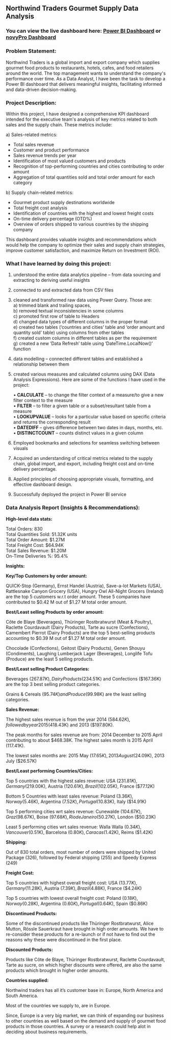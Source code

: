 ## Northwind Traders Gourmet Supply Data Analysis   

### You can view the live dashboard here: [Power BI Dashboard](https://app.powerbi.com/view?r=eyJrIjoiN2ExYWNjZWQtYTkzNC00YjA1LWJkYzMtMDc1ZGFkZWVkNWRlIiwidCI6ImRmODY3OWNkLWE4MGUtNDVkOC05OWFjLWM4M2VkN2ZmOTVhMCJ9) or [novyPro Dashboard](https://www.novypro.com/project/northwind-traders-gourmet-supply-data-analysis-%7C-maven-analytics-data-challenge)

  
### Problem Statement:    

Northwind Traders is a global import and export company which supplies gourmet food products to restaurants, hotels, cafes, and food retailers around the world. The top management wants to understand the company's performance over time. As a Data Analyst, I have been the task to develop a Power BI dashboard that delivers meaningful insights, facilitating informed and data-driven decision-making.

### Project Description:   

Within this project, I have designed a comprehensive KPI dashboard intended for the executive team's analysis of key metrics related to both sales and the supply chain. These metrics include:

a) Sales-related metrics:   

* Total sales revenue  
* Customer and product performance
* Sales revenue trends per year
* Identification of most valued customers and products
* Recognition of top-performing countries and cities contributing to order amount
* Aggregation of total quantities sold and total order amount for each category

b) Supply chain-related metrics:

* Gourmet product supply destinations worldwide
* Total freight cost analysis
* Identification of countries with the highest and lowest freight costs
* On-time delivery percentage (OTD%)
* Overview of orders shipped to various countries by the shipping company
     
  
This dashboard provides valuable insights and recommendations which would help the company to optimize their sales and supply chain strategies, improve customer satisfaction, and maximize Return on Investment (ROI).    

### What I have learned by doing this project:   

1)	understood the entire data analytics pipeline – from data sourcing and extracting to deriving useful insights   
2)	connected to and extracted data from CSV files  
3)	cleaned and transformed raw data using Power Query. Those are:   
    a)	trimmed blank and trailing spaces,   
    b)	removed textual inconsistencies in some columns  
    c)	promoted first row of table to Headers  
    d)	changed data types of different columns in the proper format  
    e)	created two tables (‘countries and cities’ table and ‘order amount and quantity sold’ table) using columns from other tables   
    f)	created custom columns in different tables as per the requirement  
    g)	created a new ‘Data Refresh’ table using ‘DateTime.LocalNow()’ function  
4)	data modelling – connected different tables and established a relationship between them  
5)	created various measures and calculated columns using DAX (Data Analysis Expressions). Here are some of the functions I have used in the project:  

    •	**CALCULATE** – to change the filter context of a measure/to give a new filter context to the measure  
    •	**FILTER** – to filter a given table or a subset/resultant table from a measure  
    •	**LOOKUPVALUE** – looks for a particular value based on specific criteria and returns the corresponding result  
    •	**DATEDIFF** – gives difference between two dates in days, months, etc.  
    •	**DISTINCTCOUNT** – counts distinct values in a given column  

6)	Employed bookmarks and selections for seamless switching between visuals
7)	Acquired an understanding of critical metrics related to the supply chain, global import, and export, including freight cost and on-time delivery percentage.  
8)  Applied principles of choosing appropriate visuals, formatting, and effective dashboard design.
9)  Successfully deployed the project in Power BI service



### Data Analysis Report (Insights & Recommendations):   

**High-level data stats:**   

Total Orders: 830  
Total Quantities Sold: 51.32K units  
Total Order Amount: $1.27M  
Total Freight Cost: $64.94K   
Total Sales Revenue: $1.20M  
On-Time Deliveries %: 95.4%  

**Insights:**  

**Key/Top Customers by order amount:**  

QUICK-Stop (Germany), Ernst Handel (Austria), Save-a-lot Markets (USA), Rattlesnake Canyon Grocery (USA), Hungry Owl All-Night Grocers (Ireland) are the top 5 customers w.r.t order amount. These 5 companies have contributed to $0.42 M out of $1.27 M total order amount.   

**Best/Least selling Products by order amount:**  

Côte de Blaye (Beverages), Thüringer Rostbratwurst (Meat & Poultry), Raclette Courdavault (Dairy Products), Tarte au sucre (Confections), Camembert Pierrot (Dairy Products) are the top 5 best-selling products accounting to $0.39 M out of $1.27 M total order amount.  

Chocolade (Confections), Geitost (Dairy Products), Genen Shouyu (Condiments), Laughing Lumberjack Lager (Beverages), Longlife Tofu (Produce) are the least 5 selling products. 

**Best/Least selling Product Categories:**  

Beverages ($267.87K), Dairy Products ($234.51K) and Confections ($167.36K) are the top 3 best selling product categories.  

Grains & Cereals ($95.74K) and Produce ($99.98K) are the least selling categories.  

**Sales Revenue:**  

The highest sales revenue is from the year 2014 ($584.62K), followed by year 2015 ($418.43K) and 2013 ($197.80K).  

The peak months for sales revenue are from: 2014 December to 2015 April contributing to about $468.38K. The highest sales month is 2015 April (117.41K).  

The lowest sales months are: 2015 May ($17.65K), 2013 August ($24.09K), 2013 July ($26.57K)  

**Best/Least performing Countries/Cities:**  

Top 5 countries with the highest sales revenue: USA ($231.81K), Germany ($219.00K), Austria ($120.61K), Brazil ($102.05K), France ($77.12K)  

Bottom 5 Countries with least sales revenue: Poland ($3.36K), Norway ($5.46K), Argentina ($7.52K), Portugal ($10.83K), Italy ($14.91K)  

Top 5 performing cities wrt sales revenue: Cunewalde ($104.67K), Graz ($98.67K), Boise ($97.68K), Rio de Janeiro ($50.27K), London ($50.23K)  

Least 5 performing cities wrt sales revenue: Walla Walla ($0.34K), Vancouver ($0.51K), Barcelona ($0.80K), Caracas ($1.42K), Reims ($1.42K)  

**Shipping:**  

Out of 830 total orders, most number of orders were shipped by United Package (326), followed by Federal shipping (255) and Speedy Express (249)  

**Freight Cost:**  

Top 5 countries with highest overall freight cost: USA ($13.77K), Germany ($11.28K), Austria ($7.39K), Brazil ($4.88K), France ($4.24K)  

Top 5 countries with lowest overall freight cost: Poland ($0.18K), Norway ($0.28K), Argentina ($0.60K), Portugal ($0.64K), Spain ($0.86K)  

**Discontinued Products:**  

Some of the discontinued products like Thüringer Rostbratwurst, Alice Mutton, Rössle Sauerkraut have brought in high order amounts. We have to re-consider these products for a re-launch or if not have to find out the reasons why these were discontinued in the first place.  

**Discounted Products:**  

Products like Côte de Blaye, Thüringer Rostbratwurst, Raclette Courdavault, Tarte au sucre, on which higher discounts were offered, are also the same products which brought in higher order amounts.  

**Countries supplied:**  

Northwind traders has all it’s customer base in: Europe, North America and South America.  

Most of the countries we supply to, are in Europe.  

Since, Europe is a very big market, we can think of expanding our business to other countries as well based on the demand and supply of gourmet food products in those countries. A survey or a research could help alot in deciding about business requirements.  





